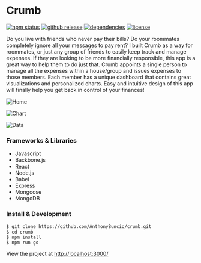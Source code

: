 # Crumb

[![npm status](https://img.shields.io/npm/v/npm.svg)](https://img.shields.io/npm/v/npm.svg)
[![github release](https://img.shields.io/github/release/qubyte/rubidium.svg)](https://img.shields.io/github/release/qubyte/rubidium.svg)
[![dependencies](https://img.shields.io/david/expressjs/express.svg)](https://img.shields.io/david/expressjs/express.svg)
[![license](https://img.shields.io/npm/l/express.svg)](https://img.shields.io/npm/l/express.svg)

Do you live with friends who never pay their bills? Do your roommates completely ignore all your messages to pay rent? I built Crumb as a way for roommates, or just any group of friends to easily keep track and manage expenses. If they are looking to be more financially responsible, this app is a great way to help them to do just that. Crumb appoints a single person to manage all the expenses within a house/group and issues expenses to those members. Each member has a unique dashboard that contains great visualizations and personalized charts. Easy and intuitive design of this app will finally help you get back in control of your finances!

![Home](https://farm5.staticflickr.com/4170/33879017544_780a35e390_z.jpg)

![Chart](https://farm5.staticflickr.com/4184/34599395281_8b4bf7c1dc_z.jpg)

![Data](https://farm5.staticflickr.com/4188/33921296943_3468774a77_z.jpg)

### Frameworks & Libraries

-   Javascript
-   Backbone.js
-   React
-   Node.js
-   Babel
-   Express
-   Mongoose
-   MongoDB

### Install & Development

```
$ git clone https://github.com/AnthonyBuncio/crumb.git
$ cd crumb
$ npm install
$ npm run go
```

View the project at <a href="http://localhost:3000/">http://localhost:3000/<a/>
